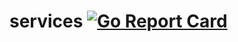 # services [![Go Report Card](https://goreportcard.com/badge/github.com/setare/services)](https://goreportcard.com/report/github.com/setare/services)
